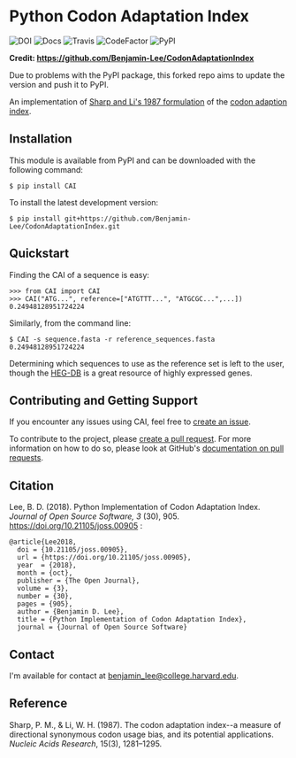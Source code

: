 Python Codon Adaptation Index
=============================

![DOI](http://joss.theoj.org/papers/8adf6bd9fd6391d5343d15ea0b6b6525/status.svg%0A%20:target:%20http://joss.theoj.org/papers/8adf6bd9fd6391d5343d15ea0b6b6525)
![Docs](https://readthedocs.org/projects/cai/badge/?version=latest%0A%20:target:%20https://cai.readthedocs.io/en/latest/?badge=latest%0A%20:alt:%20Documentation%20Status)
![Travis](https://travis-ci.org/Benjamin-Lee/CodonAdaptationIndex.svg?branch=master%0A%20:target:%20https://travis-ci.org/Benjamin-Lee/CodonAdaptationIndex)
![CodeFactor](https://www.codefactor.io/repository/github/benjamin-lee/codonadaptationindex/badge/master%0A%20:target:%20https://www.codefactor.io/repository/github/benjamin-lee/codonadaptationindex/overview/master)
![PyPI](https://img.shields.io/pypi/v/CAI.svg%0A%20:target:%20https://pypi.org/project/CAI/)

**Credit: https://github.com/Benjamin-Lee/CodonAdaptationIndex**

Due to problems with the PyPI package, this forked repo aims to update the version and push it to PyPI.


An implementation of [Sharp and Li's 1987
formulation](https://www.ncbi.nlm.nih.gov/pmc/articles/PMC340524/pdf/nar00247-0410.pdf)
of the [codon adaption
index](https://en.wikipedia.org/wiki/Codon_Adaptation_Index).

Installation
------------

This module is available from PyPI and can be downloaded with the
following command:

    $ pip install CAI

To install the latest development version:

    $ pip install git+https://github.com/Benjamin-Lee/CodonAdaptationIndex.git

Quickstart
----------

Finding the CAI of a sequence is easy:

    >>> from CAI import CAI
    >>> CAI("ATG...", reference=["ATGTTT...", "ATGCGC...",...])
    0.24948128951724224

Similarly, from the command line:

    $ CAI -s sequence.fasta -r reference_sequences.fasta
    0.24948128951724224

Determining which sequences to use as the reference set is left to the
user, though the [HEG-DB](http://genomes.urv.cat/HEG-DB/) is a great
resource of highly expressed genes.

Contributing and Getting Support
--------------------------------

If you encounter any issues using CAI, feel free to [create an
issue](https://github.com/Benjamin-Lee/CodonAdaptationIndex/issues).

To contribute to the project, please [create a pull
request](https://github.com/Benjamin-Lee/CodonAdaptationIndex/pulls).
For more information on how to do so, please look at GitHub's
[documentation on pull
requests](https://help.github.com/articles/about-pull-requests).

Citation
--------

Lee, B. D. (2018). Python Implementation of Codon Adaptation Index.
*Journal of Open Source Software, 3* (30), 905.
[<https://doi.org/10.21105/joss.00905>](https://doi.org/10.21105/joss.00905)
:

    @article{Lee2018,
      doi = {10.21105/joss.00905},
      url = {https://doi.org/10.21105/joss.00905},
      year  = {2018},
      month = {oct},
      publisher = {The Open Journal},
      volume = {3},
      number = {30},
      pages = {905},
      author = {Benjamin D. Lee},
      title = {Python Implementation of Codon Adaptation Index},
      journal = {Journal of Open Source Software}

Contact
-------

I'm available for contact at
[<benjamin_lee@college.harvard.edu>](mailto:benjamin_lee@college.harvard.edu).

Reference
---------

Sharp, P. M., & Li, W. H. (1987). The codon adaptation index--a measure
of directional synonymous codon usage bias, and its potential
applications. *Nucleic Acids Research*, 15(3), 1281–1295.
